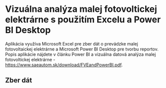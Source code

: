 # Vizuálna analýza malej fotovoltickej elektrárne s použitím Excelu a Power BI Desktop

Aplikácia využíva Microsoft Excel pre zber dát o prevádzke malej fotovoltaickej elektrárne a Microsoft Power BI Desktop pre tvorbu reportov.
Popis aplikácie nájdete v článku Power BI a vizuálna datová analýza malej fotovoltickej elektrárne - https://www.saeautom.sk/download/FVEandPowerBI.pdf.

## Zber dát
